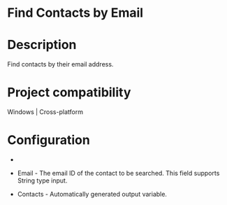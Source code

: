 ﻿# Find Contacts by Email

# Description

Find contacts by their email address.

# Project compatibility

Windows | Cross-platform

# Configuration

* 
* Email - The email ID of the contact to be searched. This field supports String type input.









* Contacts - Automatically generated output variable.
